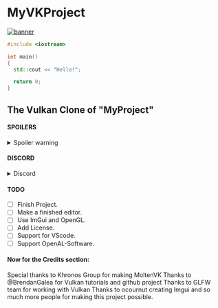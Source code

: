 # MyVKProject

[![banner](https://user-images.githubusercontent.com/114002226/213379441-74cea420-42bf-4512-9c38-5f5c4ab4229d.png)](https://github.com/HangocdinhNewOrganization/MyProject)

```cpp
#include <iostream>

int main()
{
  std::cout << "Hello!";

  return 0;    
}
```

## The Vulkan Clone of "MyProject"

#### SPOILERS

<details>
  <summary>Spoiler warning</summary
  
  ```
  **I sucks at coding**
  ```
  
</details>

#### DISCORD

<details>
  <summary>Discord</summary>
  
  [![](https://dcbadge.vercel.app/api/server/chAZemrxC5)](https://discord.gg/chAZemrxC5)
  
</details>

#### TODO

- [ ] Finish Project.
- [ ] Make a finished editor.
- [ ] Use ImGui and OpenGL.
- [ ] Add License.
- [ ] Support for VScode.
- [ ] Support OpenAL-Software.

#### Now for the Credits section:
Special thanks to Khronos Group for making MoltenVK
Thanks to @BrendanGalea for Vulkan tutorials and github project
Thanks to GLFW team for working with Vulkan
Thanks to ocournut creating Imgui
and so much more people for making this project possible.
